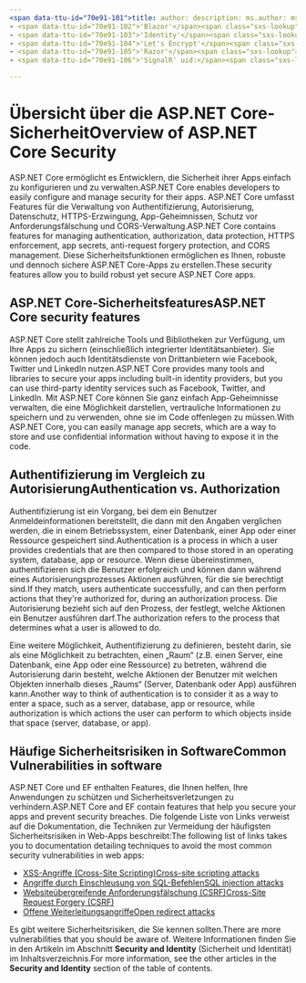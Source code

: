 ```yaml
---
<span data-ttu-id="70e91-101">title: author: description: ms.author: ms.custom: ms.date: no-loc:</span><span class="sxs-lookup"><span data-stu-id="70e91-101">title: author: description: ms.author: ms.custom: ms.date: no-loc:</span></span>
- <span data-ttu-id="70e91-102">'Blazor'</span><span class="sxs-lookup"><span data-stu-id="70e91-102">'Blazor'</span></span>
- <span data-ttu-id="70e91-103">'Identity'</span><span class="sxs-lookup"><span data-stu-id="70e91-103">'Identity'</span></span>
- <span data-ttu-id="70e91-104">'Let's Encrypt'</span><span class="sxs-lookup"><span data-stu-id="70e91-104">'Let's Encrypt'</span></span>
- <span data-ttu-id="70e91-105">'Razor'</span><span class="sxs-lookup"><span data-stu-id="70e91-105">'Razor'</span></span>
- <span data-ttu-id="70e91-106">'SignalR' uid:</span><span class="sxs-lookup"><span data-stu-id="70e91-106">'SignalR' uid:</span></span> 

---
```

# <a name="overview-of-aspnet-core-security"></a><span data-ttu-id="70e91-107">Übersicht über die ASP.NET Core-Sicherheit</span><span class="sxs-lookup"><span data-stu-id="70e91-107">Overview of ASP.NET Core Security</span></span>

<span data-ttu-id="70e91-108">ASP.NET Core ermöglicht es Entwicklern, die Sicherheit ihrer Apps einfach zu konfigurieren und zu verwalten.</span><span class="sxs-lookup"><span data-stu-id="70e91-108">ASP.NET Core enables developers to easily configure and manage security for their apps.</span></span> <span data-ttu-id="70e91-109">ASP.NET Core umfasst Features für die Verwaltung von Authentifizierung, Autorisierung, Datenschutz, HTTPS-Erzwingung, App-Geheimnissen, Schutz vor Anforderungsfälschung und CORS-Verwaltung.</span><span class="sxs-lookup"><span data-stu-id="70e91-109">ASP.NET Core contains features for managing authentication, authorization, data protection, HTTPS enforcement, app secrets, anti-request forgery protection, and CORS management.</span></span> <span data-ttu-id="70e91-110">Diese Sicherheitsfunktionen ermöglichen es Ihnen, robuste und dennoch sichere ASP.NET Core-Apps zu erstellen.</span><span class="sxs-lookup"><span data-stu-id="70e91-110">These security features allow you to build robust yet secure ASP.NET Core apps.</span></span>

## <a name="aspnet-core-security-features"></a><span data-ttu-id="70e91-111">ASP.NET Core-Sicherheitsfeatures</span><span class="sxs-lookup"><span data-stu-id="70e91-111">ASP.NET Core security features</span></span>

<span data-ttu-id="70e91-112">ASP.NET Core stellt zahlreiche Tools und Bibliotheken zur Verfügung, um Ihre Apps zu sichern (einschließlich integrierter Identitätsanbieter). Sie können jedoch auch Identitätsdienste von Drittanbietern wie Facebook, Twitter und LinkedIn nutzen.</span><span class="sxs-lookup"><span data-stu-id="70e91-112">ASP.NET Core provides many tools and libraries to secure your apps including built-in identity providers, but you can use third-party identity services such as Facebook, Twitter, and LinkedIn.</span></span> <span data-ttu-id="70e91-113">Mit ASP.NET Core können Sie ganz einfach App-Geheimnisse verwalten, die eine Möglichkeit darstellen, vertrauliche Informationen zu speichern und zu verwenden, ohne sie im Code offenlegen zu müssen.</span><span class="sxs-lookup"><span data-stu-id="70e91-113">With ASP.NET Core, you can easily manage app secrets, which are a way to store and use confidential information without having to expose it in the code.</span></span>

## <a name="authentication-vs-authorization"></a><span data-ttu-id="70e91-114">Authentifizierung im Vergleich zu Autorisierung</span><span class="sxs-lookup"><span data-stu-id="70e91-114">Authentication vs. Authorization</span></span>

<span data-ttu-id="70e91-115">Authentifizierung ist ein Vorgang, bei dem ein Benutzer Anmeldeinformationen bereitstellt, die dann mit den Angaben verglichen werden, die in einem Betriebssystem, einer Datenbank, einer App oder einer Ressource gespeichert sind.</span><span class="sxs-lookup"><span data-stu-id="70e91-115">Authentication is a process in which a user provides credentials that are then compared to those stored in an operating system, database, app or resource.</span></span> <span data-ttu-id="70e91-116">Wenn diese übereinstimmen, authentifizieren sich die Benutzer erfolgreich und können dann während eines Autorisierungsprozesses Aktionen ausführen, für die sie berechtigt sind.</span><span class="sxs-lookup"><span data-stu-id="70e91-116">If they match, users authenticate successfully, and can then perform actions that they're authorized for, during an authorization process.</span></span> <span data-ttu-id="70e91-117">Die Autorisierung bezieht sich auf den Prozess, der festlegt, welche Aktionen ein Benutzer ausführen darf.</span><span class="sxs-lookup"><span data-stu-id="70e91-117">The authorization refers to the process that determines what a user is allowed to do.</span></span>

<span data-ttu-id="70e91-118">Eine weitere Möglichkeit, Authentifizierung zu definieren, besteht darin, sie als eine Möglichkeit zu betrachten, einen „Raum“ (z.B. einen Server, eine Datenbank, eine App oder eine Ressource) zu betreten, während die Autorisierung darin besteht, welche Aktionen der Benutzer mit welchen Objekten innerhalb dieses „Raums“ (Server, Datenbank oder App) ausführen kann.</span><span class="sxs-lookup"><span data-stu-id="70e91-118">Another way to think of authentication is to consider it as a way to enter a space, such as a server, database, app or resource, while authorization is which actions the user can perform to which objects inside that space (server, database, or app).</span></span>

## <a name="common-vulnerabilities-in-software"></a><span data-ttu-id="70e91-119">Häufige Sicherheitsrisiken in Software</span><span class="sxs-lookup"><span data-stu-id="70e91-119">Common Vulnerabilities in software</span></span>

<span data-ttu-id="70e91-120">ASP.NET Core und EF enthalten Features, die Ihnen helfen, Ihre Anwendungen zu schützen und Sicherheitsverletzungen zu verhindern.</span><span class="sxs-lookup"><span data-stu-id="70e91-120">ASP.NET Core and EF contain features that help you secure your apps and prevent security breaches.</span></span> <span data-ttu-id="70e91-121">Die folgende Liste von Links verweist auf die Dokumentation, die Techniken zur Vermeidung der häufigsten Sicherheitsrisiken in Web-Apps beschreibt:</span><span class="sxs-lookup"><span data-stu-id="70e91-121">The following list of links takes you to documentation detailing techniques to avoid the most common security vulnerabilities in web apps:</span></span>

* [<span data-ttu-id="70e91-122">XSS-Angriffe (Cross-Site Scripting)</span><span class="sxs-lookup"><span data-stu-id="70e91-122">Cross-site scripting attacks</span></span>](xref:security/cross-site-scripting)
* [<span data-ttu-id="70e91-123">Angriffe durch Einschleusung von SQL-Befehlen</span><span class="sxs-lookup"><span data-stu-id="70e91-123">SQL injection attacks</span></span>](/ef/core/querying/raw-sql)
* [<span data-ttu-id="70e91-124">Websiteübergreifende Anforderungsfälschung (CSRF)</span><span class="sxs-lookup"><span data-stu-id="70e91-124">Cross-Site Request Forgery (CSRF)</span></span>](xref:security/anti-request-forgery)
* [<span data-ttu-id="70e91-125">Offene Weiterleitungsangriffe</span><span class="sxs-lookup"><span data-stu-id="70e91-125">Open redirect attacks</span></span>](xref:security/preventing-open-redirects)

<span data-ttu-id="70e91-126">Es gibt weitere Sicherheitsrisiken, die Sie kennen sollten.</span><span class="sxs-lookup"><span data-stu-id="70e91-126">There are more vulnerabilities that you should be aware of.</span></span> <span data-ttu-id="70e91-127">Weitere Informationen finden Sie in den Artikeln im Abschnitt **Security and Identity** (Sicherheit und Identität) im Inhaltsverzeichnis.</span><span class="sxs-lookup"><span data-stu-id="70e91-127">For more information, see the other articles in the **Security and Identity** section of the table of contents.</span></span>
